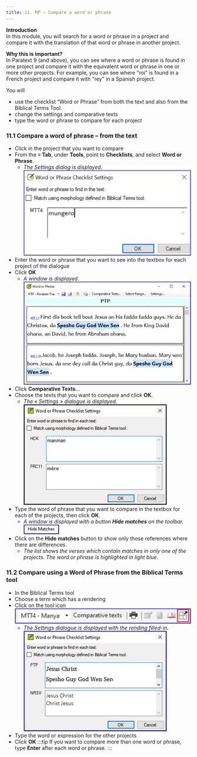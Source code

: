 ```yaml
---
title: 11. MP – Compare a word or phrase
---
```

**Introduction**  
In this module, you will search for a word or phrase in a project and compare it with the translation of that word or phrase in another project.

**Why this is important?**  
In Paratext 9 (and above), you can see where a word or phrase is found in one project and compare it with the equivalent word or phrase in one or more other projects. For example, you can see where "roi" is found in a French project and compare it with "rey" in a Spanish project.

You will  
-   use the checklist “Word or Phrase” from both the text and also from the Biblical Terms Tool.
-   change the settings and comparative texts
-   type the word or phrase to compare for each project

### 11.1 Compare a word of phrase – from the text

-   Click in the project that you want to compare
-   From the **≡ Tab**, under **Tools**, point to **Checklists**, and select **Word or Phrase**.  
    -  *The Settings dialog is displayed*.  
    ![](../media/855b9203349b7b2e54f0fa8f34e168eb.png)
-   Enter the word or phrase that you want to see into the textbox for each project of the dialogue
-   Click **OK**  
    -  *A window is displayed*.  
    ![](../media/1406af69fa2c6e34374c3c00d3cdd0d7.png)
-   Click **Comparative Texts**...
-   Choose the texts that you want to compare and click **OK**.  
    -  *The « Settings » dialogue is displayed.*  
    ![](../media/a08fdc3ff01202588a59aad869fb8205.png)
-   Type the word of phrase that you want to compare in the textbox for each of the projects, then click **OK**.  
    -  *A window is displayed with a button **Hide matches** on the toolbar.*  
    ![](../media/12870a3d0bb20c12a2d49084fda8cd31.png)
-   Click on the **Hide matches** button to show only those references where there are differences.  
    -  *The list shows the verses which contain matches in only one of the projects. The word or phrase is highlighted in light blue*.

### 11.2 Compare using a Word of Phrase from the Biblical Terms tool

-   In the Biblical Terms tool
-   Choose a term which has a rendering
-   Click on the tool icon  
    ![](../media/d6c7c902c72f22f7e6a55966b2d18129.png)  
    -  *The Settings dialogue is displayed with the rending filled-in.*  
    ![](../media/c58bb284eef0184480a195c3783310cb.png)
-   Type the word or expression for the other projects
-   Click **OK**
:::tip
If you want to compare more than one word or phrase, type **Enter** after each word or phrase.
:::